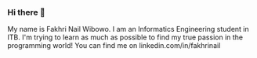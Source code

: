 ### Hi there 👋

My name is Fakhri Nail Wibowo.
I am an Informatics Engineering student in ITB.
I'm trying to learn as much as possible to find my true passion in the programming world! 
You can find me on linkedin.com/in/fakhrinail
